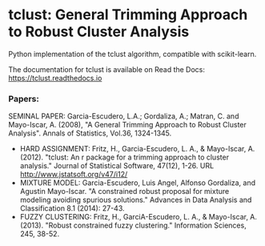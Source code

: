 # tclust: General Trimming Approach to Robust Cluster Analysis

Python implementation of the tclust algorithm, compatible with scikit-learn.

The documentation for tclust is available on Read the Docs: https://tclust.readthedocs.io

### Papers:

SEMINAL PAPER:
Garcia-Escudero, L.A.; Gordaliza, A.; Matran, C. and Mayo-Iscar, A. (2008), "A General Trimming
Approach to Robust Cluster Analysis". Annals of Statistics, Vol.36, 1324-1345.

- HARD ASSIGNMENT: Fritz, H., Garcia-Escudero, L. A., & Mayo-Iscar, A. (2012).
                           "tclust: An r package for a trimming approach to cluster analysis."
                           Journal of Statistical Software, 47(12), 1-26. URL http://www.jstatsoft.org/v47/i12/
- MIXTURE MODEL: Garcia-Escudero, Luis Angel, Alfonso Gordaliza, and Agustin Mayo-Iscar.
                 "A constrained robust proposal for mixture modeling avoiding spurious solutions."
                 Advances in Data Analysis and Classification 8.1 (2014): 27-43.
- FUZZY CLUSTERING: Fritz, H., GarciA-Escudero, L. A., & Mayo-Iscar, A. (2013).
                    "Robust constrained fuzzy clustering."
                    Information Sciences, 245, 38-52.
  
